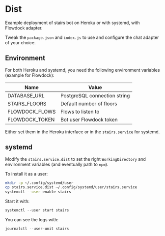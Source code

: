 # Dist

Example deployment of stairs bot on Heroku or with systemd, with
Flowdock adapter.

Tweak the `package.json` and `index.js` to use and configure the chat
adapter of your choice.

## Environment

For both Heroku and systemd, you need the following environment
variables (example for Flowdock):

| Name           | Value                        |
| -------------- | ---------------------------- |
| DATABASE_URL   | PostgreSQL connection string |
| STAIRS_FLOORS  | Default number of floors     |
| FLOWDOCK_FLOWS | Flows to listen to           |
| FLOWDOCK_TOKEN | Bot user Flowdock token      |

Either set them in the Heroku interface or in the `stairs.service` for
systemd.

## systemd

Modify the `stairs.service.dist` to set the right `WorkingDirectory`
and environment variables (and eventually path to `npm`).

To install it as a user:

```sh
mkdir -p ~/.config/systemd/user
cp stairs.service.dist ~/.config/systemd/user/stairs.service
systemctl --user enable stairs
```

Start it with:

```js
systemctl --user start stairs
```

You can see the logs with:

```js
journalctl --user-unit stairs
```
